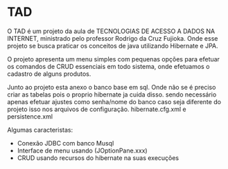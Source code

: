 # TAD

O TAD é um projeto da aula de TECNOLOGIAS DE ACESSO A DADOS NA INTERNET, ministrado pelo professor Rodrigo da Cruz Fujioka.
Onde esse projeto se busca praticar os conceitos de java utilizando Hibernate e JPA.

O projeto apresenta um menu simples com pequenas opções para efetuar os comandos de CRUD essenciais em todo sistema, onde efetuamos o cadastro de alguns produtos.

Junto ao projeto esta anexo o banco base em sql.
Onde não se é preciso criar as tabelas pois o proprio hibernate ja cuida disso.
sendo necessário apenas efetuar ajustes como senha/nome do banco caso seja diferente do projeto isso nos arquivos de configuração.
hibernate.cfg.xml e persistence.xml

Algumas caracteristas:
  - Conexão JDBC com banco Musql
  - Interface de menu usando (JOptionPane.xxx)
  - CRUD usando recursos do hibernate na suas execuções
    